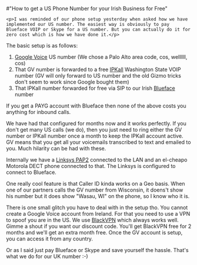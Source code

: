 #"How to get a US Phone Number for your Irish Business for Free"


    <p>I was reminded of our phone setup yesterday when asked how we have implemented our US number. The easiest way is obviously to pay Blueface VOIP or Skype for a US number. But you can actually do it for zero cost which is how we have done it.</p>
<p>The basic setup is as follows:</p>
<ol>
<li><a href="http://www.google.com/voice">Google Voice</a> US number (We chose a Palo Alto area code, cos, wellllll, cos)</li>
<li>That GV number is forwarded to a free <a href="http://www.ipkall.com/">IPKall</a> Washington State VOIP number (GV will only forward to US number and the old Gizmo tricks don't seem to work since Google bought them)</li>
<li>That IPKall number forwarded for free via SIP to our Irish <a href="http://www.blueface.ie/">Blueface</a> number</li>
</ol>
<p>If you get a PAYG account with Blueface then none of the above costs you anything for inbound calls.</p>
<p>We have had that configured for months now and it works perfectly. If you don't get many US calls (we do), then you just need to ring either the GV number or IPKall number once a month to keep the IPKall account active. GV means that you get all your voicemails transcribed to text and emailed to you. Much hilarity can be had with these.</p>
<p>Internally we have a <a href="http://www.blueface.ie/helpandadvice/configuration/pap2.aspx">Linksys PAP2</a> connected to the LAN and an el-cheapo Motorola DECT phone connected to that. The Linksys is configured to connect to Blueface.</p>
<p>One really cool feature is that Caller ID kinda works on a Geo basis. When one of our partners calls the GV number from Wisconsin, it doens't show his number but it does show "Wasau, WI" on the phone, so I know who it is.</p>
<p>There is one small glitch you have to deal with in the setup tho. You cannot create a Google Voice account from Ireland. For that you need to use a VPN to spoof you are in the US. We use <a href="https://www.blackvpn.com/">BlackVPN</a> which always works well. Gimme a shout if you want our discount code. You'll get BlackVPN free for 2 months and we'll get an extra month free. Once the GV account is setup, you can access it from any country.</p>
<p>Or as I said just pay Blueface or Skype and save yourself the hassle. That's what we do for our UK number :-)</p>
<p>&nbsp;</p>
<p>&nbsp;</p>
<p>&nbsp;</p>
  